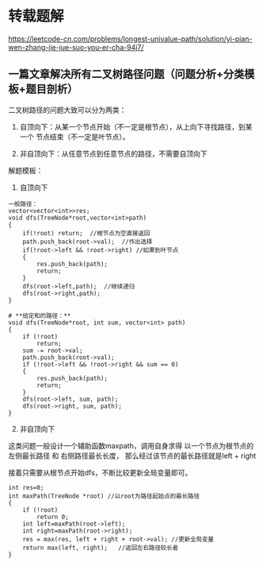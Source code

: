 # 转载题解 

https://leetcode-cn.com/problems/longest-univalue-path/solution/yi-pian-wen-zhang-jie-jue-suo-you-er-cha-94j7/

## 一篇文章解决所有二叉树路径问题（问题分析+分类模板+题目剖析）

二叉树路径的问题大致可以分为两类：

1. 自顶向下：从某一个节点开始（不一定是根节点），从上向下寻找路径，到某一个
节点结束（不一定是叶节点）。
   
2. 非自顶向下：从任意节点到任意节点的路径，不需要自顶向下

解题模板：

1. 自顶向下
```
一般路径：
vector<vector<int>>res;
void dfs(TreeNode*root,vector<int>path)
{
    if(!root) return;  //根节点为空直接返回
    path.push_back(root->val);  //作出选择
    if(!root->left && !root->right) //如果到叶节点  
    {
        res.push_back(path);
        return;
    }
    dfs(root->left,path);  //继续递归
    dfs(root->right,path);
}

# **给定和的路径：**
void dfs(TreeNode*root, int sum, vector<int> path)
{
    if (!root)
        return;
    sum -= root->val;
    path.push_back(root->val);
    if (!root->left && !root->right && sum == 0)
    {
        res.push_back(path);
        return;
    }
    dfs(root->left, sum, path);
    dfs(root->right, sum, path);
}
```

2. 非自顶向下

这类问题一般设计一个辅助函数maxpath，调用自身求得
以一个节点为根节点的左侧最长路径 和 右侧路径最长长度，
那么经过该节点的最长路径就是left + right

接着只需要从根节点开始dfs，不断比较更新全局变量即可。

```
int res=0;
int maxPath(TreeNode *root) //以root为路径起始点的最长路径
{
    if (!root)
        return 0;
    int left=maxPath(root->left);
    int right=maxPath(root->right);
    res = max(res, left + right + root->val); //更新全局变量  
    return max(left, right);   //返回左右路径较长者
}
```
